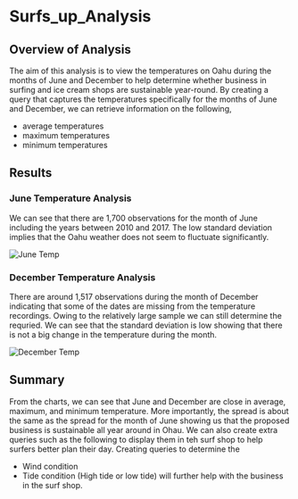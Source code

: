 # Surfs_up_Analysis
## Overview of Analysis
The aim of this analysis is to view the temperatures on Oahu during the months of June and December to help determine whether business in surfing and ice cream shops are sustainable year-round. By creating a query that captures the temperatures specifically for the months of June and December, we can retrieve information on the following,

* average temperatures
* maximum temperatures
* minimum temperatures

## Results
### June Temperature Analysis
We can see that there are 1,700 observations for the month of June including the years between 2010 and 2017. The low standard deviation implies that the Oahu weather does not seem to fluctuate significantly.

![June Temp](https://user-images.githubusercontent.com/94252681/162633653-09b2440a-49b8-48a5-bbd5-ad35150a3d91.png)

### December Temperature Analysis
There are around 1,517 observations during the month of December indicating that some of the dates are missing from the temperature recordings. Owing to the relatively large sample we can still determine the requried. We can see that the standard deviation is low showing that there is not a big change in the temperature during the month. 

![December Temp](https://user-images.githubusercontent.com/94252681/162633667-ba35cfd5-dc1d-4325-9827-15b404654991.png)

## Summary
From the charts, we can see that June and December are close in average, maximum, and minimum temperature. More importantly, the spread is about the same as the spread for the month of June showing us that the proposed business is sustainable all year around in Ohau. We can also create extra queries such as the following to display them in teh surf shop to help surfers better plan their day. Creating queries to determine the 
* Wind condition 
* Tide condition (High tide or low tide)
will further help with the business in the surf shop.
